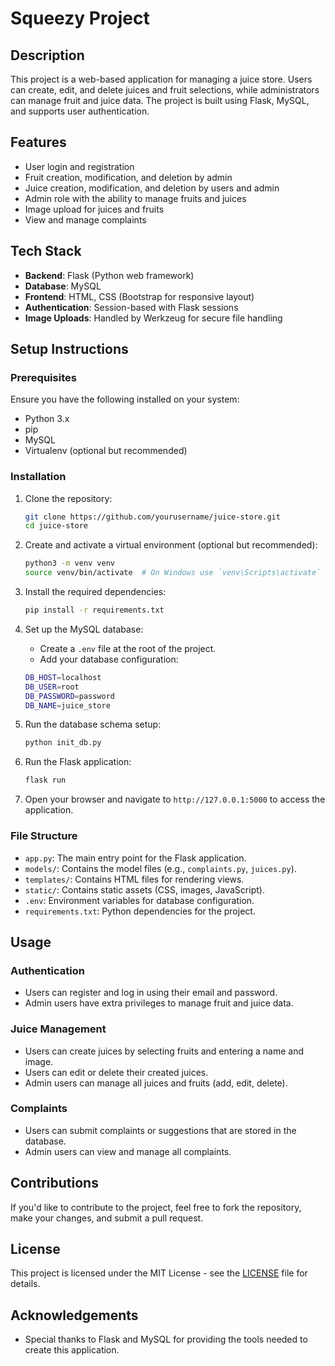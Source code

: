 # Squeezy Project

## Description
This project is a web-based application for managing a juice store. Users can create, edit, and delete juices and fruit selections, while administrators can manage fruit and juice data. The project is built using Flask, MySQL, and supports user authentication.

## Features
- User login and registration
- Fruit creation, modification, and deletion by admin
- Juice creation, modification, and deletion by users and admin
- Admin role with the ability to manage fruits and juices
- Image upload for juices and fruits
- View and manage complaints

## Tech Stack
- **Backend**: Flask (Python web framework)
- **Database**: MySQL
- **Frontend**: HTML, CSS (Bootstrap for responsive layout)
- **Authentication**: Session-based with Flask sessions
- **Image Uploads**: Handled by Werkzeug for secure file handling

## Setup Instructions

### Prerequisites
Ensure you have the following installed on your system:
- Python 3.x
- pip
- MySQL
- Virtualenv (optional but recommended)

### Installation
1. Clone the repository:
    ```bash
    git clone https://github.com/yourusername/juice-store.git
    cd juice-store
    ```

2. Create and activate a virtual environment (optional but recommended):
    ```bash
    python3 -m venv venv
    source venv/bin/activate  # On Windows use `venv\Scripts\activate`
    ```

3. Install the required dependencies:
    ```bash
    pip install -r requirements.txt
    ```

4. Set up the MySQL database:
    - Create a `.env` file at the root of the project.
    - Add your database configuration:
    ```bash
    DB_HOST=localhost
    DB_USER=root
    DB_PASSWORD=password
    DB_NAME=juice_store
    ```

5. Run the database schema setup:
    ```bash
    python init_db.py
    ```

6. Run the Flask application:
    ```bash
    flask run
    ```

7. Open your browser and navigate to `http://127.0.0.1:5000` to access the application.

### File Structure
- `app.py`: The main entry point for the Flask application.
- `models/`: Contains the model files (e.g., `complaints.py`, `juices.py`).
- `templates/`: Contains HTML files for rendering views.
- `static/`: Contains static assets (CSS, images, JavaScript).
- `.env`: Environment variables for database configuration.
- `requirements.txt`: Python dependencies for the project.

## Usage

### Authentication
- Users can register and log in using their email and password.
- Admin users have extra privileges to manage fruit and juice data.

### Juice Management
- Users can create juices by selecting fruits and entering a name and image.
- Users can edit or delete their created juices.
- Admin users can manage all juices and fruits (add, edit, delete).

### Complaints
- Users can submit complaints or suggestions that are stored in the database.
- Admin users can view and manage all complaints.

## Contributions
If you'd like to contribute to the project, feel free to fork the repository, make your changes, and submit a pull request.

## License
This project is licensed under the MIT License - see the [LICENSE](LICENSE) file for details.

## Acknowledgements
- Special thanks to Flask and MySQL for providing the tools needed to create this application.
